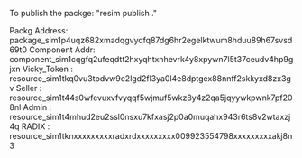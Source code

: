 To publish the packge: "resim publish ."

Packg Address: package_sim1p4uqz682xmadqgvyqfq87dg6hr2egelktwum8hduu89h67svsd69t0
Component Addr: component_sim1cqgfq2ufeqdtt2hxyqhtxnhevrk4y8xpywn7l5t37ceudv4hp9gjxn
Vicky_Token : resource_sim1tkq0vu3tpdvw9e2lgd2fl3ya0l4e8dptgex88nnff2skkyxd8zx3gv
Seller : resource_sim1t44s0wfevuxvfvyqqf5wjmuf5wkz8y4z2qa5jqyywkpwnk7pf208nl
Admin : resource_sim1t4mhud2eu2ssl0nsxu7kfxasj2p0a0muqahx943r6ts8v2wtaxzj4q
RADIX : resource_sim1tknxxxxxxxxxradxrdxxxxxxxxx009923554798xxxxxxxxxakj8n3